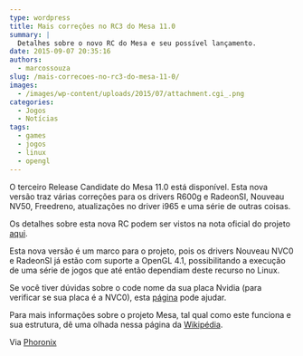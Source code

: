 ```yaml
---
type: wordpress
title: Mais correções no RC3 do Mesa 11.0
summary: |
  Detalhes sobre o novo RC do Mesa e seu possível lançamento.
date: 2015-09-07 20:35:16
authors:
  - marcossouza
slug: /mais-correcoes-no-rc3-do-mesa-11-0/
images:
  - /images/wp-content/uploads/2015/07/attachment.cgi_.png
categories:
  - Jogos
  - Notícias
tags:
  - games
  - jogos
  - linux
  - opengl
---
```


O terceiro Release Candidate do Mesa 11.0 está disponível. Esta nova versão traz várias correções para os drivers R600g e RadeonSI, Nouveau NV50, Freedreno, atualizações no driver i965 e uma série de outras coisas.

<!--more-->

Os detalhes sobre esta nova RC podem ser vistos na nota oficial do projeto <a href="http://lists.freedesktop.org/archives/mesa-dev/2015-September/093576.html" target="_blank">aqui</a>.

Esta nova versão é um marco para o projeto, pois os drivers Nouveau NVC0 e RadeonSI já estão com suporte a OpenGL 4.1, possibilitando a execução de uma série de jogos que até então dependiam deste recurso no Linux.

Se você tiver dúvidas sobre o code nome da sua placa Nvidia (para verificar se sua placa é a NVC0), esta <a href="http://nouveau.freedesktop.org/wiki/CodeNames/" target="_blank">página</a> pode ajudar.

Para mais informações sobre o projeto Mesa, tal qual como este funciona e sua estrutura, dê uma olhada nessa página da <a href="https://en.wikipedia.org/wiki/Mesa_%28computer_graphics%29" target="_blank">Wikipédia</a>.

Via <a href="http://www.phoronix.com/scan.php?page=news_item&amp;px=Mesa-11.0-RC3-Released" target="_blank">Phoronix</a>